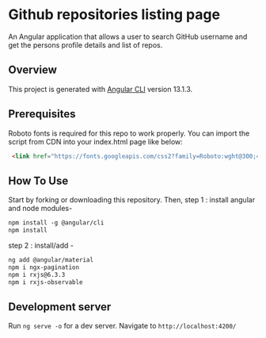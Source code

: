 # Github repositories listing page
An Angular application that allows a user to search GitHub username and get the persons profile details and list of repos.

## Overview
This project is generated with [Angular CLI](https://github.com/angular/angular-cli) version 13.1.3.


## Prerequisites

Roboto fonts is required for this repo to work properly. You can import the script from CDN into your index.html page like below:

```html
 <link href="https://fonts.googleapis.com/css2?family=Roboto:wght@300;400;500&display=swap" rel="stylesheet">
 ```


## How To Use
Start by forking or downloading this repository. Then,
step 1 : install angular and node modules-

```html
npm install -g @angular/cli
npm install
```

step 2 : install/add -

```html
ng add @angular/material 
npm i ngx-pagination
npm i rxjs@6.3.3  
npm i rxjs-observable
```


## Development server

Run `ng serve -o` for a dev server. Navigate to `http://localhost:4200/`

